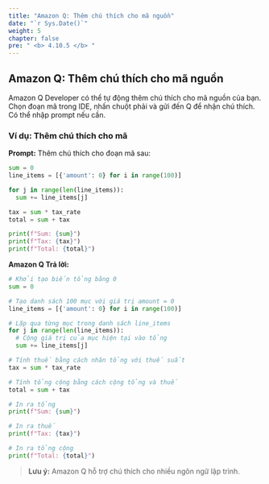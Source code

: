 ```yaml
---
title: "Amazon Q: Thêm chú thích cho mã nguồn"
date: "`r Sys.Date()`"
weight: 5
chapter: false
pre: " <b> 4.10.5 </b> "
---
```


## Amazon Q: Thêm chú thích cho mã nguồn

Amazon Q Developer có thể tự động thêm chú thích cho mã nguồn của bạn. Chọn đoạn mã trong IDE, nhấn chuột phải và gửi đến Q để nhận chú thích. Có thể nhập prompt nếu cần.

### Ví dụ: Thêm chú thích cho mã
**Prompt:**
Thêm chú thích cho đoạn mã sau:
```python
sum = 0
line_items = [{'amount': 0} for i in range(100)]

for j in range(len(line_items)):
  sum += line_items[j]

tax = sum * tax_rate
total = sum + tax  

print(f"Sum: {sum}")
print(f"Tax: {tax}")
print(f"Total: {total}")
```

**Amazon Q Trả lời:**
```python
# Khởi tạo biến tổng bằng 0 
sum = 0

# Tạo danh sách 100 mục với giá trị amount = 0
line_items = [{'amount': 0} for i in range(100)]

# Lặp qua từng mục trong danh sách line_items
for j in range(len(line_items)):
  # Cộng giá trị của mục hiện tại vào tổng
  sum += line_items[j]

# Tính thuế bằng cách nhân tổng với thuế suất
tax = sum * tax_rate  

# Tính tổng cộng bằng cách cộng tổng và thuế
total = sum + tax

# In ra tổng
print(f"Sum: {sum}")

# In ra thuế
print(f"Tax: {tax}") 

# In ra tổng cộng
print(f"Total: {total}")
```

> **Lưu ý:** Amazon Q hỗ trợ chú thích cho nhiều ngôn ngữ lập trình.